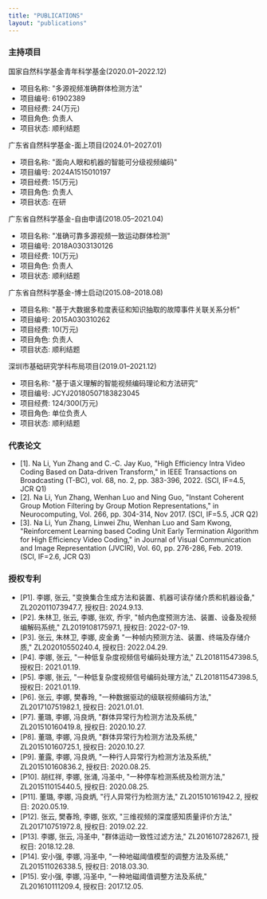 ```yaml
---
title: "PUBLICATIONS"
layout: "publications"
---
```


### 主持项目

国家自然科学基金青年科学基金(2020.01–2022.12)

- 项目名称: "多源视频准确群体检测方法"
- 项目编号: 61902389
- 项目经费: 24(万元)
- 项目角色: 负责人
- 项目状态: 顺利结题

广东省自然科学基金-面上项目(2024.01–2027.01)

- 项目名称: "面向人眼和机器的智能可分级视频编码"
- 项目编号: 2024A1515010197
- 项目经费: 15(万元)
- 项目角色: 负责人
- 项目状态: 在研

广东省自然科学基金-自由申请(2018.05–2021.04)

- 项目名称: "准确可靠多源视频一致运动群体检测"
- 项目编号: 2018A0303130126
- 项目经费: 10(万元)
- 项目角色: 负责人
- 项目状态: 顺利结题

广东省自然科学基金-博士启动(2015.08–2018.08)

- 项目名称: "基于大数据多粒度表征和知识抽取的故障事件关联关系分析"
- 项目编号: 2015A030310262
- 项目经费: 10(万元)
- 项目角色: 负责人
- 项目状态: 顺利结题

深圳市基础研究学科布局项目(2019.01–2021.12)

- 项目名称: "基于语义理解的智能视频编码理论和方法研究"
- 项目编号: JCYJ20180507183823045
- 项目经费: 124/300(万元)
- 项目角色: 单位负责人
- 项目状态: 顺利结题

### 代表论文

- [1]. Na Li, Yun Zhang and C.-C. Jay Kuo, "High Efficiency Intra Video Coding Based on Data-driven Transform," in IEEE Transactions on Broadcasting (T-BC), vol. 68, no. 2, pp. 383-396, 2022. (SCI, IF=4.5, JCR Q1)
- [2]. Na Li, Yun Zhang, Wenhan Luo and Ning Guo, "Instant Coherent Group Motion Filtering by Group Motion Representations," in Neurocomputing, Vol. 266, pp. 304-314, Nov 2017. (SCI, IF=5.5, JCR Q2)
- [3]. Na Li, Yun Zhang, Linwei Zhu, Wenhan Luo and Sam Kwong, "Reinforcement Learning based Coding Unit Early Termination Algorithm for High Efficiency Video Coding," in Journal of Visual Communication and Image Representation (JVCIR), Vol. 60, pp. 276-286, Feb. 2019. (SCI, IF=2.6, JCR Q3)

### 授权专利

- [P1]. 李娜, 张云, "变换集合生成方法和装置、机器可读存储介质和机器设备," ZL202011073947.7, 授权日: 2024.9.13.
- [P2]. 朱林卫, 张云, 李娜, 张欢, 乔宇, "帧内色度预测方法、装置、设备及视频编解码系统," ZL201910817597.1, 授权日: 2022-07-19.
- [P3]. 张云, 朱林卫, 李娜, 皮金勇 "一种帧内预测方法、装置、终端及存储介质," ZL202010550240.4, 授权日: 2022.04.29.
- [P4]. 李娜, 张云, "一种低复杂度视频信号编码处理方法," ZL201811547398.5, 授权日: 2021.01.19.
- [P5]. 李娜, 张云, "一种低复杂度视频信号编码处理方法," ZL201811547398.5, 授权日: 2021.01.19.
- [P6]. 张云, 李娜, 樊春玲, "一种数据驱动的级联视频编码方法," ZL201710751982.1, 授权日: 2021.01.01.
- [P7]. 董璐, 李娜, 冯良炳, "群体异常行为检测方法及系统," ZL201510160419.8, 授权日: 2020.10.27.
- [P8]. 董璐, 李娜, 冯良炳, "群体异常行为检测方法及系统," ZL201510160725.1, 授权日: 2020.10.27.
- [P9]. 董露, 李娜, 冯良炳, "一种行人异常行为检测方法及系统," ZL201510160836.2, 授权日: 2020.08.25.
- [P10]. 胡红祥, 李娜, 张涌, 冯圣中, "一种停车检测系统及检测方法," ZL201511015440.5, 授权日: 2020.08.25.
- [P11]. 董璐, 李娜, 冯良炳, "行人异常行为检测方法," ZL201510161942.2, 授权日: 2020.05.19.
- [P12]. 张云, 樊春玲, 李娜, 张欢, "三维视频的深度感知质量评价方法," ZL201710751972.8, 授权日: 2019.02.22.
- [P13]. 李娜, 张云, 冯圣中, "群体运动一致性过滤方法," ZL201610728267.1, 授权日: 2018.12.28.
- [P14]. 安小强, 李娜, 冯圣中, "一种地磁阈值模型的调整方法及系统," ZL201511026338.5, 授权日: 2018.03.30.
- [P15]. 安小强, 李娜, 冯圣中, "一种地磁阈值调整方法及系统," ZL201610111209.4, 授权日: 2017.12.05.
